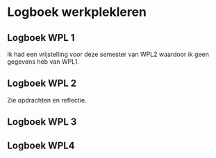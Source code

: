 # Logboek werkplekleren

## Logboek WPL 1
Ik had een vrijstelling voor deze semester van WPL2 
waardoor ik geen gegevens heb van WPL1.
## Logboek WPL 2 
Zie opdrachten en reflectie.
## Logboek WPL 3

## Logboek WPL4
